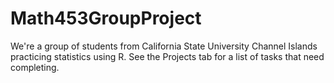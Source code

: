 # Math453GroupProject
We're a group of students from California State University Channel Islands practicing statistics using R. 
See the Projects tab for a list of tasks that need completing.
